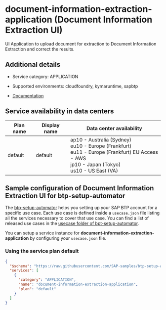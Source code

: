 # document-information-extraction-application (Document Information Extraction UI)

UI Application to upload document for extraction to Document Information Extraction and correct the results.

## Additional details
- Service category: APPLICATION
- Supported environments: cloudfoundry, kymaruntime, sapbtp

- [Documentation](https://help.sap.com/viewer/product/DOCUMENT_INFORMATION_EXTRACTION)

## Service availability in data centers

| Plan name | Display name | Data center availability  |
|------|----------------|---------------------------|
|  default  |  default  | ap10 - Australia (Sydney)<br> eu10 - Europe (Frankfurt)<br> eu11 - Europe (Frankfurt) EU Access - AWS<br> jp10 - Japan (Tokyo)<br> us10 - US East (VA)  |

## Sample configuration of **Document Information Extraction UI** for btp-setup-automator

The [btp-setup-automator](https://github.com/SAP-samples/btp-setup-automator) helps you setting up your SAP BTP account for a specific use case. Each use case is defined inside a `usecase.json` file listing all the services necessary to cover that use case. You can find a list of released use cases in the [usecase folder of bpt-setup-automator](https://github.com/SAP-samples/btp-setup-automator/tree/main/usecases).

You can setup a service instance for **document-information-extraction-application** by configuring your `usecase.json` file.

### Using the service plan **default**

```json
{
  "$schema": "https://raw.githubusercontent.com/SAP-samples/btp-setup-automator/main/libs/btpsa-usecase.json",
  "services": [
    {
      "category": "APPLICATION",
      "name": "document-information-extraction-application",
      "plan": "default"
    }
  ]
}
```
